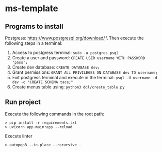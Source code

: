 # ms-template

## Programs to install
Postgress: https://www.postgresql.org/download/ \\
Then execute the following steps in a terminal:
1. Access to postgress terminal: `sudo -u postgres psql`
2. Create a user and password: `CREATE USER username WITH PASSWORD 'pass';`
3. Create dev database: `CREATE DATABASE dev;`
4. Grant permissions: `GRANT ALL PRIVILEGES ON DATABASE dev TO username;`
5. Exit postgress terminal and execute in the terminal: `psql -U username -d dev -c "CREATE SCHEMA taca;"`
6. Create menus table using: `python3 ddl/create_table.py`

## Run project
Execute the following commands in the root path:

```
> pip install -r requirements.txt
> uvicorn app.main:app --reload
```

Execute linter

```
> autopep8 --in-place --recursive .
```